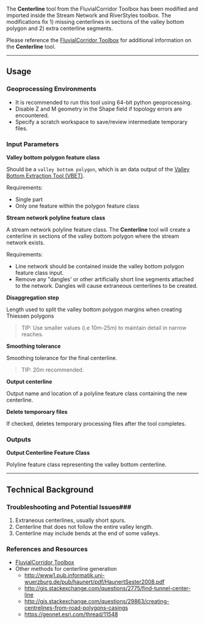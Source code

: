 The **Centerline** tool from the FluvialCorridor Toolbox has been modified and imported inside the Stream Network and RiverStyles toolbox. The modifications fix 1) missing centerlines in sections of the valley bottom polygon and 2) extra centerline segments.

Please reference the [FluvialCorridor Toolbox](http://www.sciencedirect.com/science/article/pii/S0169555X14002219) for additional information on the **Centerline** tool.

_______________________________________________________________
## Usage

### Geoprocessing Environments

* It is recommended to run this tool using 64-bit python geoprocessing.
* Disable Z and M geometry in the Shape field if topology errors are encountered.
* Specify a scratch workspace to save/review intermediate temporary files.

### Input Parameters
**Valley bottom polygon feature class**

Should be a `valley bottom polygon`, which is an data output of the [Valley Bottom Extraction Tool (VBET)](https://bitbucket.org/jtgilbert/riparian-condition-assessment-tools/wiki/Tool_Documentation/VBET).

Requirements:

* Single part
* Only one feature within the polygon feature class

**Stream network polyline feature class**

A stream network polyline feature class. The **Centerline** tool will create a centerline in sections of the valley bottom polygon where the stream network exists.

Requirements:

* Line network should be contained inside the valley bottom polygon feature class input.
* Remove any "dangles' or other artificially short line segments attached to the network. Dangles will cause extraneous centerlines to be created. 

**Disaggregation step**

Length used to split the valley bottom polygon margins when creating Thiessen polygons

> TIP: Use smaller values (i.e 10m-25m) to maintain detail in narrow reaches.

**Smoothing tolerance**

Smoothing tolerance for the final centerline. 

> TIP: 20m recommended.

**Output centerline**

Output name and location of a polyline feature class containing the new centerline.

**Delete temporoary files**

If checked, deletes temporary processing files after the tool completes.

### Outputs

**Output Centerline Feature Class**

Polyline feature class representing the valley bottom centerline. 

_______________________________________________________________
## Technical Background

### Troubleshooting and Potential Issues###
1. Extraneous centerlines, usually short spurs.
2. Centerline that does not follow the entire valley length.
3. Centerline may include bends at the end of some valleys.

### References and Resources

* [FluvialCorridor Toolbox](http://umrevs-isig.fr/spip.php?rubrique164)
* Other methods for centerline generation
	* http://www1.pub.informatik.uni-wuerzburg.de/pub/haunert/pdf/HaunertSester2008.pdf
	* http://gis.stackexchange.com/questions/2775/find-tunnel-center-line
	* http://gis.stackexchange.com/questions/29863/creating-centrelines-from-road-polygons-casings
	* https://geonet.esri.com/thread/11548